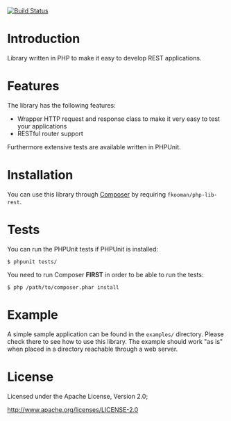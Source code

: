 [![Build Status](https://travis-ci.org/fkooman/php-lib-rest.png?branch=master)](https://travis-ci.org/fkooman/php-lib-rest)

# Introduction
Library written in PHP to make it easy to develop REST applications. 

# Features
The library has the following features:
* Wrapper HTTP request and response class to make it very easy to test your
  applications
* RESTful router support

Furthermore extensive tests are available written in PHPUnit.

# Installation
You can use this library through [Composer](http://getcomposer.org/) by 
requiring `fkooman/php-lib-rest`. 

# Tests
You can run the PHPUnit tests if PHPUnit is installed:

    $ phpunit tests/

You need to run Composer **FIRST** in order to be able to run the tests:

    $ php /path/to/composer.phar install
        
# Example
A simple sample application can be found in the `examples/` directory. 
Please check there to see how to use this library. The example should work
"as is" when placed in a directory reachable through a web server.

# License
Licensed under the Apache License, Version 2.0;

   http://www.apache.org/licenses/LICENSE-2.0
